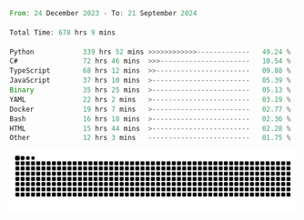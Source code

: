 <!--START_SECTION:waka-->

```rust
From: 24 December 2023 - To: 21 September 2024

Total Time: 678 hrs 9 mins

Python            339 hrs 52 mins >>>>>>>>>>>>-------------   49.24 %
C#                72 hrs 46 mins  >>>----------------------   10.54 %
TypeScript        68 hrs 12 mins  >>-----------------------   09.88 %
JavaScript        37 hrs 10 mins  >------------------------   05.39 %
Binary            35 hrs 25 mins  >------------------------   05.13 %
YAML              22 hrs 2 mins   >------------------------   03.19 %
Docker            19 hrs 7 mins   >------------------------   02.77 %
Bash              16 hrs 18 mins  >------------------------   02.36 %
HTML              15 hrs 44 mins  >------------------------   02.28 %
Other             12 hrs 3 mins   -------------------------   01.75 %
```

<!--END_SECTION:waka-->


<picture>
  <source media="(prefers-color-scheme: dark)" srcset="https://raw.githubusercontent.com/jeerawut97/jeerawut97/output/github-contribution-grid-snake.svg">
  <img alt="github contribution grid snake animation" src="https://raw.githubusercontent.com/jeerawut97/jeerawut97/output/github-contribution-grid-snake.svg">
</picture>
